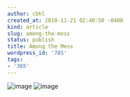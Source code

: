```yaml
---
author: cbhl
created_at: 2010-11-21 02:40:50 -0400
kind: article
slug: among-the-mess
status: publish
title: Among the Mess
wordpress_id: '785'
tags:
- '365'
---
```


![image](http://images.azuresky.ca/blog/wp-content/uploads/2010/11/wpid-IMG_20101121_023849.jpg)
![image](http://images.azuresky.ca/blog/wp-content/uploads/2010/11/wpid-IMG_20101121_023931.jpg)
